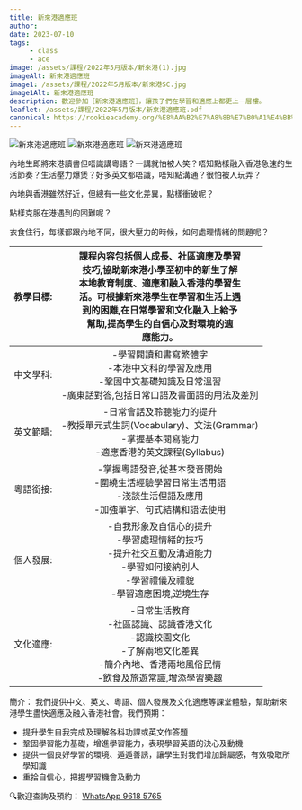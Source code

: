 ```yaml
---
title: 新來港適應班
author:
date: 2023-07-10
tags: 
     - class
     - ace
image: /assets/課程/2022年5月版本/新來港(1).jpg
imageAlt: 新來港適應班
image1: /assets/課程/2022年5月版本/新來港SC.jpg
image1Alt: 新來港適應班
description: 歡迎參加［新來港適應班］，讓孩子們在學習和適應上都更上一層樓。
leaflet: /assets/課程/2022年5月版本/新來港適應班.pdf
canonical: https://rookieacademy.org/%E8%AA%B2%E7%A8%8B%E7%B0%A1%E4%BB%8B/%E6%9C%80%E5%A4%9A%E5%90%8C%E5%AD%B8%E5%A0%B1%E5%90%8D%E7%9A%84%E8%AA%B2%E7%A8%8B%E6%8E%92%E5%90%8D/
---
```

![新來港適應班](/assets/課程/2022年5月版本/新來港TC.jpg)
![新來港適應班](/assets/課程/2022年5月版本/新來港(1).jpg) ![新來港適應班](/assets/課程/2022年5月版本/新來港(2).jpg)

內地生即將來港讀書但唔識講粵語？一講就怕被人笑？唔知點樣融入香港急速的生活節奏？生活壓力爆煲？好多英文都唔識，唔知點溝通？很怕被人玩弄？

內地與香港雖然好近，但總有一些文化差異，點樣衝破呢？

點樣克服在港遇到的困難呢？

衣食住行，每樣都跟內地不同，很大壓力的時候，如何處理情緒的問題呢？

| 教學目標: | 課程內容包括個人成長、社區適應及學習<br>技巧,協助新來港小學至初中的新生了解<br>本地教育制度、適應和融入香港的學習生<br>活。可根據新來港學生在學習和生活上遇<br>到的困難,在日常學習和文化融入上給予<br>幫助,提高學生的自信心及對環境的適<br>應能力。 |
|:-----------|:-----------------------------------------------------------------------------------------------------------------------------------------------------------------------------------------------------------------------------------------------------:|
| 中文學科: | -學習閱讀和書寫繁體字<br>-本港中文科的學習及應用<br>-鞏固中文基礎知識及日常溫習<br>-廣東話對答,包括日常口語及書面語的用法及差別                                                                                                                     |
| 英文範疇: | -日常會話及聆聽能力的提升<br>-教授單元式生詞(Vocabulary)、文法(Grammar)<br>-掌握基本閱寫能力<br>-適應香港的英文課程(Syllabus)                                                                                                                       |
| 粵語銜接: | -掌握粵語發音,從基本發音開始<br>-圍繞生活經驗學習日常生活用語<br>-淺談生活俚語及應用<br>-加強單字、句式結構和語法使用                                                                                                                               |
| 個人發展: | -自我形象及自信心的提升<br>-學習處理情緒的技巧<br>-提升社交互動及溝通能力<br>-學習如何接納別人<br>-學習禮儀及禮貌<br>-學習適應困境,逆境生存                                                                                                         |
| 文化適應: | -日常生活教育<br>-社區認識、認識香港文化<br>-認識校園文化<br>-了解兩地文化差異<br>-簡介內地、香港兩地風俗民情<br>-飲食及旅遊常識,增添學習樂趣                                                                                                       |

簡介： 我們提供中文、英文、粵語、個人發展及文化適應等課堂體驗，幫助新來港學生盡快適應及融入香港社會。我們預期：
- 提升學生自我完成及理解各科功課或英文作答題
- 鞏固學習能力基礎，增進學習能力，表現學習英語的決心及動機
- 提供一個良好學習的環境、遁遁善誘，讓學生對我們增加歸屬感，有效吸取所學知識
- 重拾自信心，把握學習機會及動力

🔍歡迎查詢及預約： [WhatsApp 9618 5765](https://wa.me/85296185765) 
